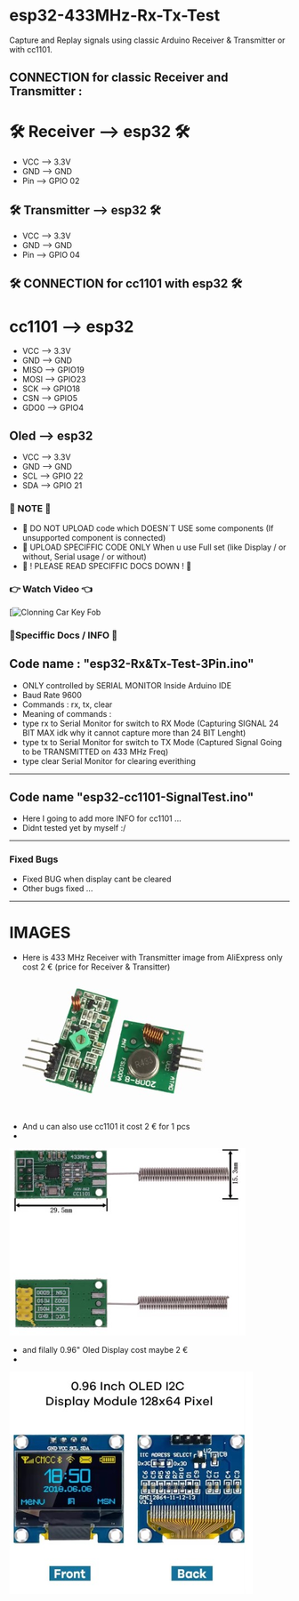 # esp32-433MHz-Rx-Tx-Test
Capture and Replay signals using classic Arduino Receiver & Transmitter or with cc1101.

## CONNECTION for classic Receiver and Transmitter :
# 🛠️ Receiver --> esp32 🛠️
- VCC --> 3.3V
- GND --> GND
- Pin --> GPIO 02

## 🛠️ Transmitter --> esp32 🛠️
- VCC --> 3.3V
- GND --> GND
- Pin --> GPIO 04

## 🛠️ CONNECTION for cc1101 with esp32 🛠️
# cc1101 --> esp32
- VCC --> 3.3V
- GND --> GND
- MISO --> GPIO19
- MOSI -->	GPIO23
- SCK --> GPIO18
- CSN --> GPIO5
- GDO0 --> GPIO4

## Oled --> esp32
- VCC --> 3.3V
- GND --> GND
- SCL --> GPIO 22
- SDA --> GPIO 21

### 📝 NOTE 📝
- 📝 DO NOT UPLOAD code which DOESN´T USE some components (If unsupported component is connected)
- 📝 UPLOAD SPECIFFIC CODE ONLY When u use Full set (like Display / or without, Serial usage / or without)
- 📝 ! PLEASE READ SPECIFFIC DOCS DOWN ! 📝

### 👉 Watch Video 👈
[![Clonning Car Key Fob](https://www.youtube.com/shorts/KTenIR3jttA)

### 📌Speciffic Docs / INFO 📌
## Code name : "esp32-Rx&Tx-Test-3Pin.ino"
- ONLY controlled by SERIAL MONITOR Inside Arduino IDE
- Baud Rate 9600
- Commands : rx, tx, clear
- Meaning of commands :
- type rx to Serial Monitor for switch to RX Mode (Capturing SIGNAL 24 BIT MAX idk why it cannot capture more than 24 BIT Lenght)
- type tx to Serial Monitor for switch to TX Mode (Captured Signal Going to be TRANSMITTED on 433 MHz Freq)
- type clear Serial Monitor for clearing everithing
- ----------------------------------------------------------
## Code name "esp32-cc1101-SignalTest.ino"
- Here I going to add more INFO for cc1101 ...
- Didnt tested yet by myself :/
- ----------------------------------------------------------
### Fixed Bugs
- Fixed BUG when display cant be cleared
- Other bugs fixed ...
- ----------------------------------------------------------
# IMAGES
- Here is 433 MHz Receiver with Transmitter image from AliExpress only cost 2 € (price for Receiver & Transitter)
![433 MHz Receiver with Transmitter](Arduino-433MHz-Transmitter&Receiver.jpg)
- And u can also use cc1101 it cost 2 € for 1 pcs
-
![](Arduino-cc1101-Image.jpg)


- and filally 0.96" Oled Display cost maybe 2 €
-

![](Arduino-0.96-OledDisplay.jpg)

